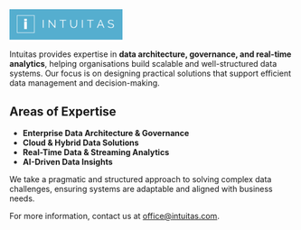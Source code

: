 <img src="../img/intuitas.png" width="200"/>

Intuitas provides expertise in **data architecture, governance, and real-time analytics**, helping organisations build scalable and well-structured data systems. Our focus is on designing practical solutions that support efficient data management and decision-making.

## Areas of Expertise
- **Enterprise Data Architecture & Governance**  
- **Cloud & Hybrid Data Solutions**  
- **Real-Time Data & Streaming Analytics**  
- **AI-Driven Data Insights**  

We take a pragmatic and structured approach to solving complex data challenges, ensuring systems are adaptable and aligned with business needs.

For more information, contact us at office@intuitas.com.
